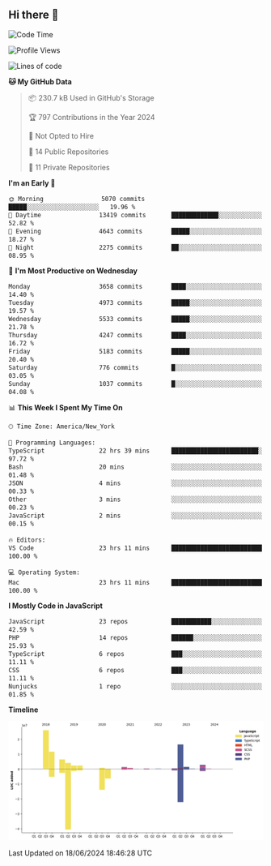 ## Hi there 👋

<!--START_SECTION:waka-->
![Code Time](http://img.shields.io/badge/Code%20Time-222%20hrs%2038%20mins-blue)

![Profile Views](http://img.shields.io/badge/Profile%20Views-64-blue)

![Lines of code](https://img.shields.io/badge/From%20Hello%20World%20I%27ve%20Written-77.3%20million%20lines%20of%20code-blue)

**🐱 My GitHub Data** 

> 📦 230.7 kB Used in GitHub's Storage 
 > 
> 🏆 797 Contributions in the Year 2024
 > 
> 🚫 Not Opted to Hire
 > 
> 📜 14 Public Repositories 
 > 
> 🔑 11 Private Repositories 
 > 
**I'm an Early 🐤** 

```text
🌞 Morning                5070 commits        █████░░░░░░░░░░░░░░░░░░░░   19.96 % 
🌆 Daytime                13419 commits       █████████████░░░░░░░░░░░░   52.82 % 
🌃 Evening                4643 commits        █████░░░░░░░░░░░░░░░░░░░░   18.27 % 
🌙 Night                  2275 commits        ██░░░░░░░░░░░░░░░░░░░░░░░   08.95 % 
```
📅 **I'm Most Productive on Wednesday** 

```text
Monday                   3658 commits        ████░░░░░░░░░░░░░░░░░░░░░   14.40 % 
Tuesday                  4973 commits        █████░░░░░░░░░░░░░░░░░░░░   19.57 % 
Wednesday                5533 commits        █████░░░░░░░░░░░░░░░░░░░░   21.78 % 
Thursday                 4247 commits        ████░░░░░░░░░░░░░░░░░░░░░   16.72 % 
Friday                   5183 commits        █████░░░░░░░░░░░░░░░░░░░░   20.40 % 
Saturday                 776 commits         █░░░░░░░░░░░░░░░░░░░░░░░░   03.05 % 
Sunday                   1037 commits        █░░░░░░░░░░░░░░░░░░░░░░░░   04.08 % 
```


📊 **This Week I Spent My Time On** 

```text
🕑︎ Time Zone: America/New_York

💬 Programming Languages: 
TypeScript               22 hrs 39 mins      ████████████████████████░   97.72 % 
Bash                     20 mins             ░░░░░░░░░░░░░░░░░░░░░░░░░   01.48 % 
JSON                     4 mins              ░░░░░░░░░░░░░░░░░░░░░░░░░   00.33 % 
Other                    3 mins              ░░░░░░░░░░░░░░░░░░░░░░░░░   00.23 % 
JavaScript               2 mins              ░░░░░░░░░░░░░░░░░░░░░░░░░   00.15 % 

🔥 Editors: 
VS Code                  23 hrs 11 mins      █████████████████████████   100.00 % 

💻 Operating System: 
Mac                      23 hrs 11 mins      █████████████████████████   100.00 % 
```

**I Mostly Code in JavaScript** 

```text
JavaScript               23 repos            ███████████░░░░░░░░░░░░░░   42.59 % 
PHP                      14 repos            ██████░░░░░░░░░░░░░░░░░░░   25.93 % 
TypeScript               6 repos             ███░░░░░░░░░░░░░░░░░░░░░░   11.11 % 
CSS                      6 repos             ███░░░░░░░░░░░░░░░░░░░░░░   11.11 % 
Nunjucks                 1 repo              ░░░░░░░░░░░░░░░░░░░░░░░░░   01.85 % 
```



**Timeline**

![Lines of Code chart](https://raw.githubusercontent.com/wilbertcaba/wilbertcaba/main/assets/bar_graph.png)


 Last Updated on 18/06/2024 18:46:28 UTC
<!--END_SECTION:waka-->

<!--
**wilbertcaba/wilbertcaba** is a ✨ _special_ ✨ repository because its `README.md` (this file) appears on your GitHub profile.

Here are some ideas to get you started:

- 🔭 I’m currently working on ...
- 🌱 I’m currently learning ...
- 👯 I’m looking to collaborate on ...
- 🤔 I’m looking for help with ...
- 💬 Ask me about ...
- 📫 How to reach me: ...
- 😄 Pronouns: ...
- ⚡ Fun fact: ...
-->
